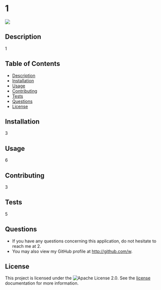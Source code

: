 # 1
![](https://img.shields.io/badge/License-Apache%202.0-blue.svg)
## Description
1

## Table of Contents
- [Description](#description)
- [Installation](#installation)
- [Usage](#usage)
- [Contributing](#contributing) 
- [Tests](#tests) 
- [Questions](#questions)
- [License](#license)
## Installation
3

## Usage
6

## Contributing
3

## Tests
5

## Questions
* If you have any questions concerning this application, do not hesitate to reach me at 2.
* You may also view my GitHub profile at http://github.com/w.
## License
This project is licensed under the ![Apache License 2.0](https://img.shields.io/badge/License-Apache%202.0-blue.svg). See the [license](https://opensource.org/licenses/Apache-2.0) documentation for more information.